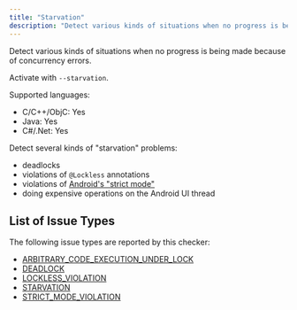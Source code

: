```yaml
---
title: "Starvation"
description: "Detect various kinds of situations when no progress is being made because of concurrency errors."
---
```


Detect various kinds of situations when no progress is being made because of concurrency errors.

Activate with `--starvation`.

Supported languages:
- C/C++/ObjC: Yes
- Java: Yes
- C#/.Net: Yes

Detect several kinds of "starvation" problems:
- deadlocks
- violations of `@Lockless` annotations
- violations of [Android's "strict mode"](https://developer.android.com/reference/android/os/StrictMode)
- doing expensive operations on the Android UI thread


## List of Issue Types

The following issue types are reported by this checker:
- [ARBITRARY_CODE_EXECUTION_UNDER_LOCK](/docs/next/all-issue-types#arbitrary_code_execution_under_lock)
- [DEADLOCK](/docs/next/all-issue-types#deadlock)
- [LOCKLESS_VIOLATION](/docs/next/all-issue-types#lockless_violation)
- [STARVATION](/docs/next/all-issue-types#starvation)
- [STRICT_MODE_VIOLATION](/docs/next/all-issue-types#strict_mode_violation)
